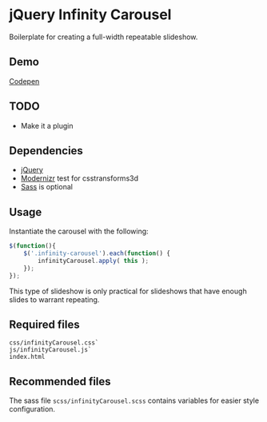 # jQuery Infinity Carousel
Boilerplate for creating a full-width repeatable slideshow.

## Demo
[Codepen](http://codepen.io/allin/pen/QwNGBb)

## TODO
- Make it a plugin

## Dependencies

- [jQuery](http://jquery.com/)
- [Modernizr](http://modernizr.com/) test for csstransforms3d
- [Sass](http://sass-lang.com/) is optional

## Usage
Instantiate the carousel with the following:
```javascript
$(function(){
    $('.infinity-carousel').each(function() {
        infinityCarousel.apply( this );
    });
});
```
This type of slideshow is only practical for slideshows that have enough slides to warrant repeating.


## Required files
```
css/infinityCarousel.css`
js/infinityCarousel.js`
index.html
```

## Recommended files
The sass file `scss/infinityCarousel.scss` contains variables for easier style configuration.